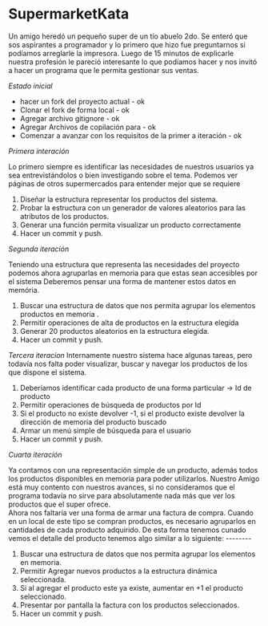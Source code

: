 # SupermarketKata

Un amigo heredó un pequeño super de un tío abuelo 2do.  Se enteró que sos aspirantes a programador y lo primero que hizo fue preguntarnos si podíamos arreglarle la impresora. Luego de 15 minutos de explicarle nuestra profesión le pareció interesante lo que podíamos hacer y nos invitó a hacer un programa que le permita gestionar sus ventas. 

*Estado inicial*

- hacer un fork del proyecto actual - ok
- Clonar el fork de forma local - ok
- Agregar archivo gitignore - ok
- Agregar Archivos de copilación para - ok 
- Comenzar a avanzar con los requisitos de la primer a iteración - ok

*Primera  interación*

Lo primero siempre es identificar las necesidades de nuestros usuarios ya sea entrevistándolos o bien investigando sobre el tema.
Podemos ver páginas de otros supermercados para entender mejor que se requiere

1. Diseñar la estructura representar los productos del sistema.
2. Probar la estructura con un generador de valores aleatorios para las atributos de los productos. 
3. Generar una función permita visualizar un producto correctamente
4. Hacer un commit y push. 

*Segunda iteración* 

Teniendo una estructura que representa las necesidades del proyecto podemos ahora agruparlas en memoria para que estas sean accesibles por el sistema
Deberemos pensar una forma de mantener estos datos en memória. 

1. Buscar una estructura de datos que nos permita agrupar los elementos productos en memoria .
2. Permitir operaciones de alta de productos en la estructura elegida
3. Generar 20 productos aleatorios en la estructura elegida. 
4. Hacer un commit y push. 

*Tercera iteracion* 
Internamente nuestro sistema hace algunas tareas, pero todavía nos falta poder visualizar, buscar y navegar los productos de los que dispone el sistema.

1. Deberíamos identificar cada producto de una forma particular -> Id de producto
2. Permitir operaciones de búsqueda de productos por Id
3. Si el producto no existe devolver -1, si el producto existe devolver la dirección de memoria del producto buscado
4. Armar un menú simple de búsqueda para el usuario   
5. Hacer un commit y push. 

*Cuarta iteración*

Ya contamos con una representación simple de un producto, además todos los productos disponibles en memoria para poder utilizarlos.
Nuestro Amigo está muy contento con nuestros avances, si no consideramos que el programa todavía no sirve para absolutamente nada más que ver los productos que el super ofrece.  
Ahora nos faltaría ver una forma de armar una factura de compra. Cuando en un local de este tipo se compran productos, es necesario agruparlos en cantidades de cada producto adquirido.
De esta forma tenemos cunado vemos el detalle del producto tenemos algo similar a lo siguiente: 
 <cantidad> <Nombre producto> -------- <Precio Unitario> 

1. Buscar una estructura de datos que nos permita agrupar los elementos en memoria.
2. Permitir Agregar nuevos productos a la estructura dinámica seleccionada.
3. Si al agregar el producto este ya existe, aumentar en +1 el producto seleccionado.
2. Presentar por pantalla la factura con los productos seleccionados.
4. Hacer un commit y push. 
